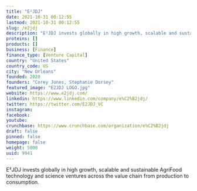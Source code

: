 ```yaml
---
title: "E²JDJ"
date: 2021-10-31 00:12:55
lastmod: 2021-10-31 00:12:55
slug: /e2jdj
description: "E²JDJ invests globally in high growth, scalable and sustainable AgriFood technology and science ventures across the value chain from production to consumption."
proteins: []
products: []
business: [Finance]
finance_type: [Venture Capital]
country: "United States"
country_code: US
city: "New Orleans"
founded: 2020
founders: "Corey Jones, Stephanie Dorsey"
featured_image: "E2JDJ LOGO.jpg"
website: https://www.e2jdj.com/
linkedin: https://www.linkedin.com/company/e%C2%B2jdj/
twitter: https://twitter.com/E2JDJ_VC
instagram: 
facebook: 
youtube: 
crunchbase: https://www.crunchbase.com/organization/e%C2%B2jdj
draft: false
pinned: false
homepage: false
weight: 5000
uuid: 9941
---
```

E²JDJ invests globally in high growth, scalable and sustainable AgriFood technology and science ventures across the value chain from production to consumption.
